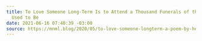 ```yaml
---
title: To Love Someone Long-Term Is to Attend a Thousand Funerals of the People They
  Used to Be
date: 2021-06-16 07:40:39 -03:00
source: https://mnml.blog/2020/05/to-love-someone-longterm-a-poem-by-heidi-priebe/
---
```


